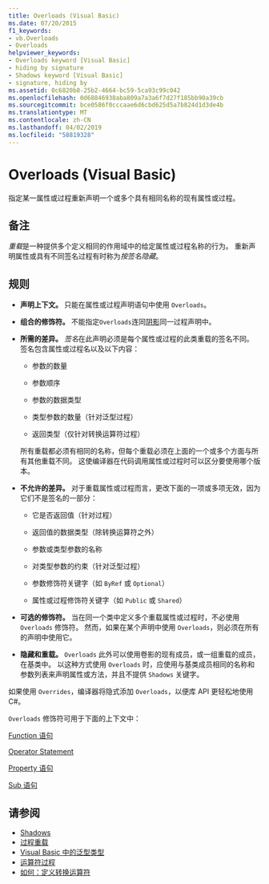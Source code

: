 ```yaml
---
title: Overloads (Visual Basic)
ms.date: 07/20/2015
f1_keywords:
- vb.Overloads
- Overloads
helpviewer_keywords:
- Overloads keyword [Visual Basic]
- hiding by signature
- Shadows keyword [Visual Basic]
- signature, hiding by
ms.assetid: 0c6820b8-25b2-4664-bc59-5ca93c99c042
ms.openlocfilehash: 0d68846938aba809a7a3a6f7d27f185bb90a39cb
ms.sourcegitcommit: bce0586f0cccaae6d6cbd625d5a7b824d1d3de4b
ms.translationtype: MT
ms.contentlocale: zh-CN
ms.lasthandoff: 04/02/2019
ms.locfileid: "58819328"
---
```

# <a name="overloads-visual-basic"></a>Overloads (Visual Basic)
指定某一属性或过程重新声明一个或多个具有相同名称的现有属性或过程。  
  
## <a name="remarks"></a>备注  
 *重载*是一种提供多个定义相同的作用域中的给定属性或过程名称的行为。 重新声明属性或具有不同签名过程有时称为*按签名隐藏*。  
  
## <a name="rules"></a>规则  
  
-   **声明上下文。** 只能在属性或过程声明语句中使用 `Overloads`。  
  
-   **组合的修饰符。** 不能指定`Overloads`连同[阴影](../../../visual-basic/language-reference/modifiers/shadows.md)同一过程声明中。  
  
-   **所需的差异。** *签名*在此声明必须是每个属性或过程的此类重载的签名不同。 签名包含属性或过程名以及以下内容：  
  
    -   参数的数量  
  
    -   参数顺序  
  
    -   参数的数据类型  
  
    -   类型参数的数量（针对泛型过程）  
  
    -   返回类型（仅针对转换运算符过程）  
  
     所有重载都必须有相同的名称，但每个重载必须在上面的一个或多个方面与所有其他重载不同。 这使编译器在代码调用属性或过程时可以区分要使用哪个版本。  
  
-   **不允许的差异。** 对于重载属性或过程而言，更改下面的一项或多项无效，因为它们不是签名的一部分：  
  
    -   它是否返回值（针对过程）  
  
    -   返回值的数据类型（除转换运算符之外）  
  
    -   参数或类型参数的名称  
  
    -   对类型参数的约束（针对泛型过程）  
  
    -   参数修饰符关键字（如 `ByRef` 或 `Optional`）  
  
    -   属性或过程修饰符关键字（如 `Public` 或 `Shared`）  
  
-   **可选的修饰符。** 当在同一个类中定义多个重载属性或过程时，不必使用 `Overloads` 修饰符。 然而，如果在某个声明中使用 `Overloads`，则必须在所有的声明中使用它。  
  
-   **隐藏和重载。** `Overloads` 此外可以使用卷影的现有成员，或一组重载的成员，在基类中。 以这种方式使用 `Overloads` 时，应使用与基类成员相同的名称和参数列表来声明属性或方法，并且不提供 `Shadows` 关键字。  
  
 如果使用 `Overrides`，编译器将隐式添加 `Overloads`，以便库 API 更轻松地使用 C#。  
  
 `Overloads` 修饰符可用于下面的上下文中：  
  
 [Function 语句](../../../visual-basic/language-reference/statements/function-statement.md)  
  
 [Operator Statement](../../../visual-basic/language-reference/statements/operator-statement.md)  
  
 [Property 语句](../../../visual-basic/language-reference/statements/property-statement.md)  
  
 [Sub 语句](../../../visual-basic/language-reference/statements/sub-statement.md)  
  
## <a name="see-also"></a>请参阅

- [Shadows](../../../visual-basic/language-reference/modifiers/shadows.md)
- [过程重载](../../../visual-basic/programming-guide/language-features/procedures/procedure-overloading.md)
- [Visual Basic 中的泛型类型](../../../visual-basic/programming-guide/language-features/data-types/generic-types.md)
- [运算符过程](../../../visual-basic/programming-guide/language-features/procedures/operator-procedures.md)
- [如何：定义转换运算符](../../../visual-basic/programming-guide/language-features/procedures/how-to-define-a-conversion-operator.md)
